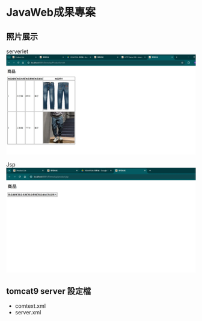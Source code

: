 # JavaWeb成果專案
## 照片展示
serverlet
![image](https://github.com/s1063724/JavaWeb/blob/main/%E6%88%90%E6%9E%9C%E7%85%A7%E7%89%87/servletdemo.jpg)

Jsp
![image](https://github.com/s1063724/JavaWeb/blob/main/%E6%88%90%E6%9E%9C%E7%85%A7%E7%89%87/demojsp.jpg)

## tomcat9 server 設定檔
- comtext.xml
- server.xml
